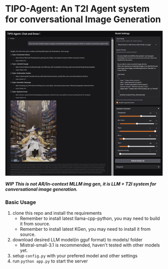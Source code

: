 # TIPO-Agent: An T2I Agent system for conversational Image Generation
![1748283472781](image/README/1748283472781.png)

***WIP***
***This is not AR/In-context MLLM img gen, it is LLM + T2I system for conversational image generation.***


### Basic Usage
1. clone this repo and install the requirements
    * Remember to install latest llama-cpp-python, you may need to build it from source.
    * Remember to install latest KGen, you may need to install it from source.
2. download desired LLM model(in gguf format) to models/ folder
    * Mistral-small-3.1 is recommended, haven't tested with other models yet.
3. setup `config.py` with your prefered model and other settings
4. run `python app.py` to start the server


